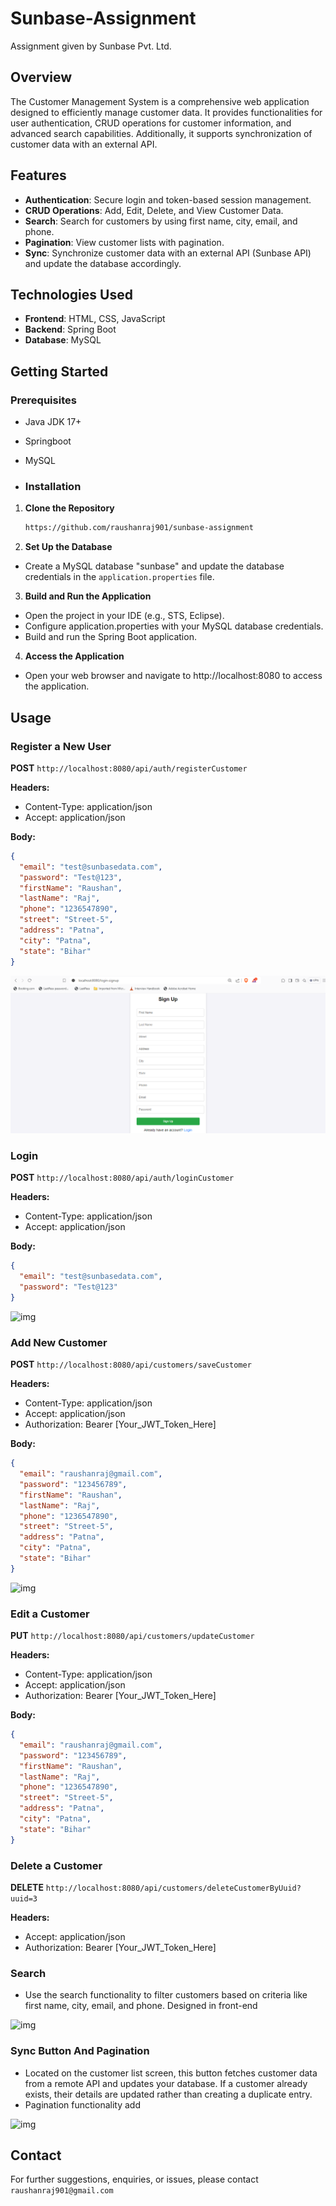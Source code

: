 # Sunbase-Assignment

Assignment given by Sunbase Pvt. Ltd.

## Overview

The Customer Management System is a comprehensive web application designed to efficiently manage customer data. It provides functionalities for user authentication, CRUD operations for customer information, and advanced search capabilities. Additionally, it supports synchronization of customer data with an external API.

## Features

- **Authentication**: Secure login and token-based session management.
- **CRUD Operations**: Add, Edit, Delete, and View Customer Data.
- **Search**: Search for customers by using first name, city, email, and phone.
- **Pagination**: View customer lists with pagination.
- **Sync**: Synchronize customer data with an external API (Sunbase API) and update the database accordingly.

## Technologies Used

- **Frontend**: HTML, CSS, JavaScript
- **Backend**: Spring Boot
- **Database**: MySQL

## Getting Started

### Prerequisites

- Java JDK 17+
- Springboot
- MySQL

- ### Installation

1. **Clone the Repository**

   ```bash
   https://github.com/raushanraj901/sunbase-assignment

2. **Set Up the Database**

- Create a MySQL database "sunbase" and update the database credentials in the `application.properties` file.

3. **Build and Run the Application**

- Open the project in your IDE (e.g., STS, Eclipse).
- Configure application.properties with your MySQL database credentials.
- Build and run the Spring Boot application.

4. **Access the Application**
- Open your web browser and navigate to http://localhost:8080 to access the application.

## Usage
### Register a New User

**POST** `http://localhost:8080/api/auth/registerCustomer`

**Headers:**
- Content-Type: application/json
- Accept: application/json

**Body:**
```json
{
  "email": "test@sunbasedata.com",
  "password": "Test@123",
  "firstName": "Raushan",
  "lastName": "Raj",
  "phone": "1236547890",
  "street": "Street-5",
  "address": "Patna",
  "city": "Patna",
  "state": "Bihar"
}
```
![img](https://github.com/raushanraj901/sunbase-assignment/blob/main/images/1.png)

### Login
**POST** `http://localhost:8080/api/auth/loginCustomer`

**Headers:**
- Content-Type: application/json
- Accept: application/json

**Body:**
```json
{
  "email": "test@sunbasedata.com",
  "password": "Test@123"
}
```
![img](https://github.com/sunbase-assignment/blob/main/images/2.png)

### Add New Customer

**POST** `http://localhost:8080/api/customers/saveCustomer`

**Headers:**
- Content-Type: application/json
- Accept: application/json
- Authorization: Bearer [Your_JWT_Token_Here]

**Body:**
```json
{
  "email": "raushanraj@gmail.com",
  "password": "123456789",
  "firstName": "Raushan",
  "lastName": "Raj",
  "phone": "1236547890",
  "street": "Street-5",
  "address": "Patna",
  "city": "Patna",
  "state": "Bihar"
}
```
![img](https://github.com/sunbase-assignment/blob/main/images/3.png)

### Edit a Customer

**PUT** `http://localhost:8080/api/customers/updateCustomer`

**Headers:**
- Content-Type: application/json
- Accept: application/json
- Authorization: Bearer [Your_JWT_Token_Here]

**Body:**
```json
{
  "email": "raushanraj@gmail.com",
  "password": "123456789",
  "firstName": "Raushan",
  "lastName": "Raj",
  "phone": "1236547890",
  "street": "Street-5",
  "address": "Patna",
  "city": "Patna",
  "state": "Bihar"
}
```

### Delete a Customer

**DELETE** `http://localhost:8080/api/customers/deleteCustomerByUuid?uuid=3`

**Headers:**
- Accept: application/json
- Authorization: Bearer [Your_JWT_Token_Here]


### Search
- Use the search functionality to filter customers based on criteria like first name, city, email, and phone. Designed in front-end

![img](https://github.com/sunbase-assignment/blob/main/images/4.png)

### Sync Button And Pagination
- Located on the customer list screen, this button fetches customer data from a remote API and updates your database. If a customer already exists, their details are updated rather than creating a duplicate entry.
- Pagination functionality add

![img](https://github.com/sunbase-assignment/blob/main/images/5.png)

## Contact
For further suggestions, enquiries, or issues, please contact `raushanraj901@gmail.com`

